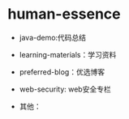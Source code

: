 # human-essence

 * java-demo:代码总结

 * learning-materials：学习资料

 * preferred-blog：优选博客

 * web-security: web安全专栏

 * 其他：

